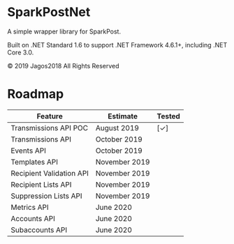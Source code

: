 # SparkPostNet
A simple wrapper library for SparkPost.

Built on .NET Standard 1.6 to support .NET Framework 4.6.1+, including .NET Core 3.0.

© 2019 Jagos2018 All Rights Reserved


<h1>Roadmap</h1>

|Feature|Estimate|Tested|
|--|--|--|
|Transmissions API POC|August 2019|[✓]|
|Transmissions API|October 2019||
|Events API|October 2019||
|Templates API|November 2019||
|Recipient Validation API|November 2019||
|Recipient Lists API|November 2019||
|Suppression Lists API|November 2019||
|Metrics API|June 2020||
|Accounts API|June 2020||
|Subaccounts API|June 2020||
